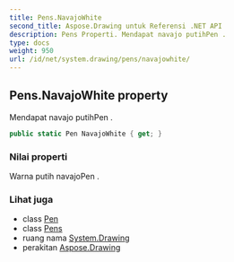 ```yaml
---
title: Pens.NavajoWhite
second_title: Aspose.Drawing untuk Referensi .NET API
description: Pens Properti. Mendapat navajo putihPen .
type: docs
weight: 950
url: /id/net/system.drawing/pens/navajowhite/
---
```

## Pens.NavajoWhite property

Mendapat navajo putihPen .

```csharp
public static Pen NavajoWhite { get; }
```

### Nilai properti

Warna putih navajoPen .

### Lihat juga

* class [Pen](../../pen/)
* class [Pens](../)
* ruang nama [System.Drawing](../../pens/)
* perakitan [Aspose.Drawing](../../../)


